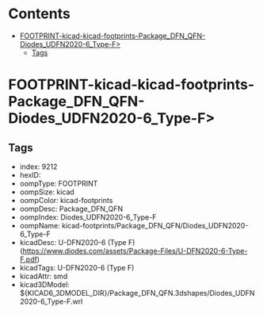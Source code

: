 



Contents
========

* [FOOTPRINT-kicad-kicad-footprints-Package_DFN_QFN-Diodes_UDFN2020-6_Type-F>](#footprint-kicad-kicad-footprints-package_dfn_qfn-diodes_udfn2020-6_type-f)
	* [Tags](#tags)

# FOOTPRINT-kicad-kicad-footprints-Package_DFN_QFN-Diodes_UDFN2020-6_Type-F>

## Tags

- index: 9212
- hexID: 
- oompType: FOOTPRINT
- oompSize: kicad
- oompColor: kicad-footprints
- oompDesc: Package_DFN_QFN
- oompIndex: Diodes_UDFN2020-6_Type-F
- oompName: kicad-footprints/Package_DFN_QFN/Diodes_UDFN2020-6_Type-F
- kicadDesc: U-DFN2020-6 (Type F) (https://www.diodes.com/assets/Package-Files/U-DFN2020-6-Type-F.pdf)
- kicadTags: U-DFN2020-6 (Type F)
- kicadAttr: smd
- kicad3DModel: ${KICAD6_3DMODEL_DIR}/Package_DFN_QFN.3dshapes/Diodes_UDFN2020-6_Type-F.wrl
